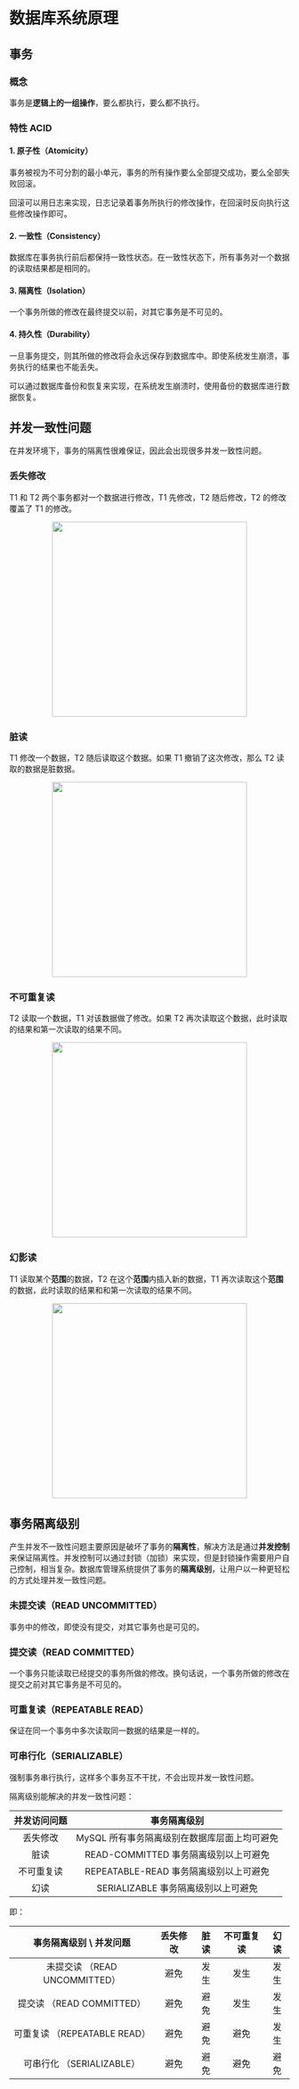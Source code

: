 # 数据库系统原理

## 事务

### 概念

事务是**逻辑上的一组操作**，要么都执行，要么都不执行。

### 特性 ACID

#### 1. 原子性（Atomicity）

事务被视为不可分割的最小单元，事务的所有操作要么全部提交成功，要么全部失败回滚。

回滚可以用日志来实现，日志记录着事务所执行的修改操作，在回滚时反向执行这些修改操作即可。

#### 2. 一致性（Consistency）

数据库在事务执行前后都保持一致性状态。在一致性状态下，所有事务对一个数据的读取结果都是相同的。

#### 3. 隔离性（Isolation）

一个事务所做的修改在最终提交以前，对其它事务是不可见的。

#### 4. 持久性（Durability）

一旦事务提交，则其所做的修改将会永远保存到数据库中。即使系统发生崩溃，事务执行的结果也不能丢失。

可以通过数据库备份和恢复来实现，在系统发生崩溃时，使用备份的数据库进行数据恢复。



## 并发一致性问题

在并发环境下，事务的隔离性很难保证，因此会出现很多并发一致性问题。

### 丢失修改

T1 和 T2 两个事务都对一个数据进行修改，T1 先修改，T2 随后修改，T2 的修改覆盖了 T1 的修改。

<div align="center"><img src="https://github.com/DuHouAn/ImagePro/raw/master/java-notes/database/88ff46b3-028a-4dbb-a572-1f062b8b96d3.png" width="350px"></div>

### 脏读

T1 修改一个数据，T2 随后读取这个数据。如果 T1 撤销了这次修改，那么 T2 读取的数据是脏数据。

<div align="center"><img src="https://github.com/DuHouAn/ImagePro/raw/master/java-notes/database/dd782132-d830-4c55-9884-cfac0a541b8e.png" width="350px"></div>

### 不可重复读

T2 读取一个数据，T1 对该数据做了修改。如果 T2 再次读取这个数据，此时读取的结果和第一次读取的结果不同。

<div align="center"><img src="https://github.com/DuHouAn/ImagePro/raw/master/java-notes/database/c8d18ca9-0b09-441a-9a0c-fb063630d708.png" width="350px"></div>

### 幻影读

T1 读取某个**范围**的数据，T2 在这个**范围**内插入新的数据，T1 再次读取这个**范围**的数据，此时读取的结果和和第一次读取的结果不同。

<div align="center"><img src="https://github.com/DuHouAn/ImagePro/raw/master/java-notes/database/72fe492e-f1cb-4cfc-92f8-412fb3ae6fec.png" width="350px"></div>

## 事务隔离级别

产生并发不一致性问题主要原因是破坏了事务的**隔离性**，解决方法是通过**并发控制**来保证隔离性。并发控制可以通过封锁（加锁）来实现，但是封锁操作需要用户自己控制，相当复杂。数据库管理系统提供了事务的**隔离级别**，让用户以一种更轻松的方式处理并发一致性问题。

### 未提交读（READ UNCOMMITTED）

事务中的修改，即使没有提交，对其它事务也是可见的。

### 提交读（READ COMMITTED）

一个事务只能读取已经提交的事务所做的修改。换句话说，一个事务所做的修改在提交之前对其它事务是不可见的。

### 可重复读（REPEATABLE READ）

保证在同一个事务中多次读取同一数据的结果是一样的。

### 可串行化（SERIALIZABLE）

强制事务串行执行，这样多个事务互不干扰，不会出现并发一致性问题。

隔离级别能解决的并发一致性问题：

| 并发访问问题 |                 事务隔离级别                 |
| :----------: | :------------------------------------------: |
|   丢失修改   | MySQL 所有事务隔离级别在数据库层面上均可避免 |
|     脏读     |    READ-COMMITTED 事务隔离级别以上可避免     |
|  不可重复读  |    REPEATABLE-READ 事务隔离级别以上可避免    |
|     幻读     |     SERIALIZABLE 事务隔离级别以上可避免      |

即：

|    事务隔离级别 \ 并发问题    | 丢失修改 | 脏读 | 不可重复读 | 幻读 |
| :---------------------------: | :------: | :--: | :--------: | :--: |
| 未提交读 （READ UNCOMMITTED） |   避免   | 发生 |    发生    | 发生 |
|   提交读 （READ COMMITTED）   |   避免   | 避免 |    发生    | 发生 |
| 可重复读 （REPEATABLE READ）  |   避免   | 避免 |    避免    | 发生 |
|   可串行化 （SERIALIZABLE）   |   避免   | 避免 |    避免    | 避免 |
